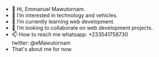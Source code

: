 - 👋 Hi, Emmanuel Mawutornam.
- 👀 I’m interested in technology and vehicles.
- 🌱 I’m currently learning web development.
- 💞️ I’m looking to collaborate on web development projects.
- 📫 How to reach me whatsapp: +233541758730  
                     twitter: @eMawutornam
- That's about me for now. 

<!---
mTornam/mTornam is a ✨ special ✨ repository because its `README.md` (this file) appears on your GitHub profile.
You can click the Preview link to take a look at your changes.
--->
